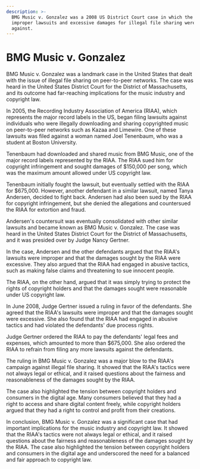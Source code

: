 ```yaml
---
description: >-
  BMG Music v. Gonzalez was a 2008 US District Court case in which the RIAA's
  improper lawsuits and excessive damages for illegal file sharing were ruled
  against.
---
```


# BMG Music v. Gonzalez

BMG Music v. Gonzalez was a landmark case in the United States that dealt with the issue of illegal file sharing on peer-to-peer networks. The case was heard in the United States District Court for the District of Massachusetts, and its outcome had far-reaching implications for the music industry and copyright law.

In 2005, the Recording Industry Association of America (RIAA), which represents the major record labels in the US, began filing lawsuits against individuals who were illegally downloading and sharing copyrighted music on peer-to-peer networks such as Kazaa and Limewire. One of these lawsuits was filed against a woman named Joel Tenenbaum, who was a student at Boston University.

Tenenbaum had downloaded and shared music from BMG Music, one of the major record labels represented by the RIAA. The RIAA sued him for copyright infringement and sought damages of $150,000 per song, which was the maximum amount allowed under US copyright law.

Tenenbaum initially fought the lawsuit, but eventually settled with the RIAA for $675,000. However, another defendant in a similar lawsuit, named Tanya Andersen, decided to fight back. Andersen had also been sued by the RIAA for copyright infringement, but she denied the allegations and countersued the RIAA for extortion and fraud.

Andersen's countersuit was eventually consolidated with other similar lawsuits and became known as BMG Music v. Gonzalez. The case was heard in the United States District Court for the District of Massachusetts, and it was presided over by Judge Nancy Gertner.

In the case, Andersen and the other defendants argued that the RIAA's lawsuits were improper and that the damages sought by the RIAA were excessive. They also argued that the RIAA had engaged in abusive tactics, such as making false claims and threatening to sue innocent people.

The RIAA, on the other hand, argued that it was simply trying to protect the rights of copyright holders and that the damages sought were reasonable under US copyright law.

In June 2008, Judge Gertner issued a ruling in favor of the defendants. She agreed that the RIAA's lawsuits were improper and that the damages sought were excessive. She also found that the RIAA had engaged in abusive tactics and had violated the defendants' due process rights.

Judge Gertner ordered the RIAA to pay the defendants' legal fees and expenses, which amounted to more than $675,000. She also ordered the RIAA to refrain from filing any more lawsuits against the defendants.

The ruling in BMG Music v. Gonzalez was a major blow to the RIAA's campaign against illegal file sharing. It showed that the RIAA's tactics were not always legal or ethical, and it raised questions about the fairness and reasonableness of the damages sought by the RIAA.

The case also highlighted the tension between copyright holders and consumers in the digital age. Many consumers believed that they had a right to access and share digital content freely, while copyright holders argued that they had a right to control and profit from their creations.

In conclusion, BMG Music v. Gonzalez was a significant case that had important implications for the music industry and copyright law. It showed that the RIAA's tactics were not always legal or ethical, and it raised questions about the fairness and reasonableness of the damages sought by the RIAA. The case also highlighted the tension between copyright holders and consumers in the digital age and underscored the need for a balanced and fair approach to copyright law.
